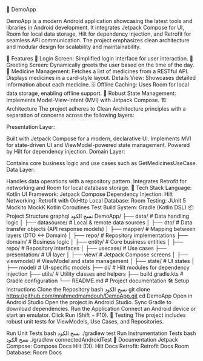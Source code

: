 📱 DemoApp

DemoApp is a modern Android application showcasing the latest tools and libraries in Android development. It integrates Jetpack Compose for UI, Room for local data storage, Hilt for dependency injection, and Retrofit for seamless API communication. The project emphasizes clean architecture and modular design for scalability and maintainability.

🌟 Features
🔑 Login Screen: Simplified login interface for user interaction.
👋 Greeting Screen: Dynamically greets the user based on the time of the day.
💊 Medicine Management:
Fetches a list of medicines from a RESTful API.
Displays medicines in a card-style layout.
Details View: Showcases detailed information about each medicine.
🗄️ Offline Caching: Uses Room for local data storage, enabling offline support.
🚦 Robust State Management: Implements Model-View-Intent (MVI) with Jetpack Compose.
🏗️ Architecture
The project adheres to Clean Architecture principles with a separation of concerns across the following layers:

Presentation Layer:

Built with Jetpack Compose for a modern, declarative UI.
Implements MVI for state-driven UI and ViewModel-powered state management.
Powered by Hilt for dependency injection.
Domain Layer:

Contains core business logic and use cases such as GetMedicinesUseCase.
Data Layer:

Handles data operations with a repository pattern.
Integrates Retrofit for networking and Room for local database storage.
🚀 Tech Stack
Language: Kotlin
UI Framework: Jetpack Compose
Dependency Injection: Hilt
Networking: Retrofit with OkHttp
Local Database: Room
Testing:
JUnit 5
Mockito
MockK
Kotlin Coroutines Test
Build System: Gradle (Kotlin DSL)
📦 Project Structure
graphql
نسخ الكود
DemoApp/
├── data/                     # Data handling logic
│   ├── datasource/           # Local & remote data sources
│   ├── dto/                  # Data transfer objects (API response models)
│   ├── mapper/               # Mapping between layers (DTO <-> Domain)
│   ├── repo/                 # Repository implementations
├── domain/                   # Business logic
│   ├── entity/               # Core business entities
│   ├── repo/                 # Repository interfaces
│   ├── usecase/              # Use cases
├── presentation/             # UI layer
│   ├── view/                 # Jetpack Compose screens
│   ├── viewmodel/            # ViewModel and state management
│   ├── state/                # UI states
│   ├── model/                # UI-specific models
├── di/                       # Hilt modules for dependency injection
├── utils/                    # Utility classes and helpers
├── build.gradle.kts          # Gradle configuration
└── README.md                 # Project documentation
🛠️ Setup Instructions
Clone the Repository
bash
نسخ الكود
git clone https://github.com/mrahmedmamdouh/DemoApp.git
cd DemoApp
Open in Android Studio
Open the project in Android Studio.
Sync Gradle to download dependencies.
Run the Application
Connect an Android device or start an emulator.
Click Run (Shift + F10).
🧪 Testing
The project includes robust unit tests for ViewModels, Use Cases, and Repositories.

Run Unit Tests
bash
نسخ الكود
./gradlew test
Run Instrumentation Tests
bash
نسخ الكود
./gradlew connectedAndroidTest
📖 Documentation
Jetpack Compose: Compose Docs
Hilt (DI): Hilt Docs
Retrofit: Retrofit Docs
Room Database: Room Docs
